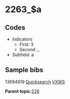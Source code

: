 # 2263\_$a

## Codes

-   Indicators
    -   First: 3
    -   Second: \_
-   Subfield: a

## Sample bibs

13694919 [Quicksearch](https://search.library.yale.edu/catalog/13694919) [VXWS](http://prodorbis.library.yale.edu:7014/vxws/GetHoldingsService?bibId=13694919)

**Parent topic:**[226](../../tags/226/226.md)

